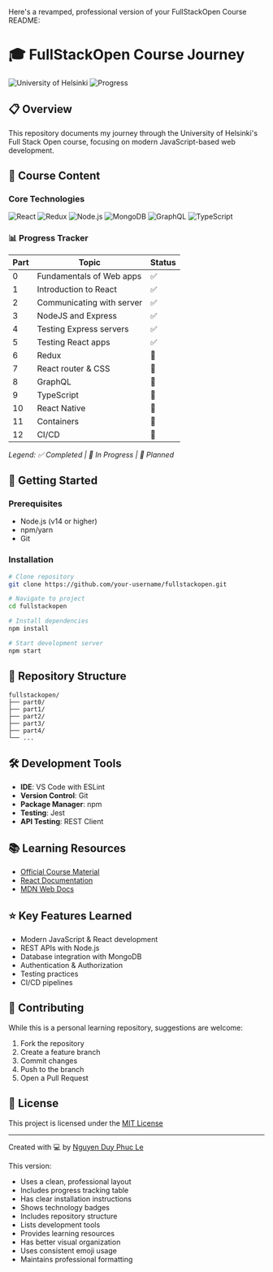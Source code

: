 Here's a revamped, professional version of your FullStackOpen Course README:

# 🎓 FullStackOpen Course Journey
![University of Helsinki](https://img.shields.io/badge/University%20of%20Helsinki-Full%20Stack%20Open-blue)
![Progress](https://img.shields.io/badge/Progress-5%2F13%20Parts-green)

## 📋 Overview
This repository documents my journey through the University of Helsinki's Full Stack Open course, focusing on modern JavaScript-based web development.

## 🎯 Course Content

### Core Technologies
![React](https://img.shields.io/badge/-React-61DAFB?logo=react&logoColor=black)
![Redux](https://img.shields.io/badge/-Redux-764ABC?logo=redux&logoColor=white)
![Node.js](https://img.shields.io/badge/-Node.js-339933?logo=node.js&logoColor=white)
![MongoDB](https://img.shields.io/badge/-MongoDB-47A248?logo=mongodb&logoColor=white)
![GraphQL](https://img.shields.io/badge/-GraphQL-E10098?logo=graphql&logoColor=white)
![TypeScript](https://img.shields.io/badge/-TypeScript-3178C6?logo=typescript&logoColor=white)

### 📊 Progress Tracker

| Part | Topic | Status |
|------|-------|--------|
| 0 | Fundamentals of Web apps | ✅ |
| 1 | Introduction to React | ✅ |
| 2 | Communicating with server | ✅ |
| 3 | NodeJS and Express | ✅ |
| 4 | Testing Express servers | ✅ |
| 5 | Testing React apps | ✅ |
| 6 | Redux | 📝 |
| 7 | React router & CSS | 📝 |
| 8 | GraphQL | 📝 |
| 9 | TypeScript | 📝 |
| 10 | React Native | 📝 |
| 11 | Containers | 📝 |
| 12 | CI/CD | 📝 |

*Legend: ✅ Completed | 🔄 In Progress | 📝 Planned*

## 🚀 Getting Started

### Prerequisites
- Node.js (v14 or higher)
- npm/yarn
- Git

### Installation
```bash
# Clone repository
git clone https://github.com/your-username/fullstackopen.git

# Navigate to project
cd fullstackopen

# Install dependencies
npm install

# Start development server
npm start
```

## 📁 Repository Structure
```
fullstackopen/
├── part0/
├── part1/
├── part2/
├── part3/
├── part4/
└── ...
```

## 🛠️ Development Tools

- **IDE**: VS Code with ESLint
- **Version Control**: Git
- **Package Manager**: npm
- **Testing**: Jest
- **API Testing**: REST Client

## 📚 Learning Resources

- [Official Course Material](https://fullstackopen.com/)
- [React Documentation](https://reactjs.org/)
- [MDN Web Docs](https://developer.mozilla.org/)

## ⭐ Key Features Learned

- Modern JavaScript & React development
- REST APIs with Node.js
- Database integration with MongoDB
- Authentication & Authorization
- Testing practices
- CI/CD pipelines

## 🤝 Contributing

While this is a personal learning repository, suggestions are welcome:
1. Fork the repository
2. Create a feature branch
3. Commit changes
4. Push to the branch
5. Open a Pull Request

## 📄 License

This project is licensed under the [MIT License](LICENSE)

---
Created with 💻 by [Nguyen Duy Phuc Le](https://github.com/lenguyenduyphuc)

This version:
- Uses a clean, professional layout
- Includes progress tracking table
- Has clear installation instructions
- Shows technology badges
- Includes repository structure
- Lists development tools
- Provides learning resources
- Has better visual organization
- Uses consistent emoji usage
- Maintains professional formatting